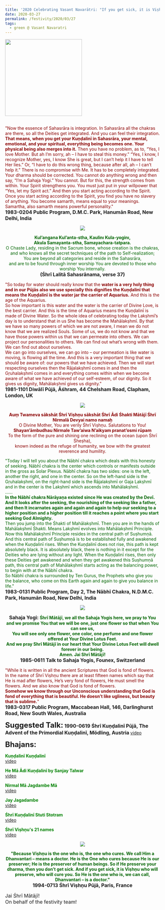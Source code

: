 ```yaml
---
title: '2020 Celebrating Vasant Navarātri: "If you get sick, it is Viṣhṇu who will preserve, who will cure you." '
date: 2020-03-27
permalink: /festivity/2020/03/27
tags:
  - green @ Vasant Navaratri
---
```


<div style="text-align: left"><img src="/images/image00.png" width="250" /></div><br>

<p>
<font color="DarkRed">"Now the essence of Sahasrāra is integration. In Sahasrāra all the chakras are there, so all the Deities get integrated. And you can feel their integration. <b>That means, when you get your Kuṇḍalinī in Sahasrāra, your mental, emotional, and your spiritual, everything being becomes one. Your physical being also merges into it.</b> Then you have no problem, as to, “Yes, I love Mother. But ah I’m sorry, ah – I have to steal this money.” “Yes, I know, I recognize Mother, yes, I know She is great, but I can’t help it I have to tell Her lies.” Or, “I have to do this wrong thing, because after all, ah – I can’t help it.” There is no compromise with Me. It has to be completely integrated. Your dharma should be corrected. You cannot do anything wrong and then say, “I’m a Sahaja Yogi.” You cannot. But for this, the strength comes from within. Your Spirit strengthens you. You must just put in your willpower that “Yes, let my Spirit act.” And then you start acting according to the Spirit. Once you start acting according to the Spirit, you find you have no slavery of anything. You become samarth, means equal to your meanings. Samartha, also samarth means powerful personality."</font><br>
<font size="+0"><b>1983-0204 Public Program, D.M.C. Park, Hanumān Road, New Delhi, India</b></font>
</p>

<div style="text-align: center"><img src="/images/image356.png" /></div>

<p style="text-align:center;">
<font color="DarkGreen"><b>Kul’angana Kul’anta-stha, Kaulinı Kula-yoginı,<br> 
Akula Samayanta-stha, Samayachara-tatpara.</b><br>
O Chaste Lady, residing in the Sacrum bone, whose creation is the chakras,<br> 
and who knows all the secret techniques of the path to Self-realization;<br> 
You are beyond all categories and reside in the Sahasrāra,<br>
and are to be found through inner worship You are devoted to those who worship You internally.</font><br>
<font size="+0"><b>(Śhrī Lalitā Sahasrānama, verse 37) </b></font>
</p>

<p>
<font color="DarkRed">"So today for water should really know that the <b>water is a very holy thing and in our Pūjās also we use specially this dignifies the Kuṇḍalinī that means the Kuṇḍalinī is the water jar the carrier of Aquarius.</b> And this is the age of the Aquarius.<br>
So how important is this water and the water is the carrier of Divine Love, is the best carrier. And this is the time of Aquarius means the Kuṇḍalinī is made of Divine Water. So the whole idea of celebrating today the Lakṣhmī’s day is to understand that in us She has become the Mahālakṣhmī. By that we have so many powers of which we are not aware, I mean we do not know that we are realized Souls. Some of us, we do not know and that we have those powers within us that we can permeate into others. We can project our personalities to others. We can find out what’s wrong with them. We can find out about ourselves.<br>
We can go into ourselves, we can go into – our permeation is like water is moving, is flowing all the time. And this is a very important thing that we should be aware of: our powers that we have achieved. Then we will start respecting ourselves then the Rājalakṣhmī comes in and then the Gṛuhalakṣhmī comes in and everything comes within when we become aware of what we have achieved of our self-esteem, of our dignity. So it gives us dignity, Mahālakṣhmī gives us dignity."</font><br>
<font size="+0"><b>1981-1101 Diwālī Pūjā, Āśhram, 44 Chelsham Road, Clapham, London, UK</b></font>
</p>

<div style="text-align: center"><img src="/images/image357.png" /></div>

<p style="color:DarkRed; text-align:center;">
<b>Auṃ̣ Twameva sākshāt Śhrī Viṣhṇu sākshāt Śhrī Ādi Śhakti Mātājī Śhrī Nirmalā Devyai namo namaḥ</b><br>
O Divine Mother, You are verily Śhrī Viṣhṇu. Salutations to You!<br>
<b>Shayan’āmbudhau Nirmale Taw’aiwa N’aikyam pranat’osmi rūpam</b><br> 
To the form of the pure and shining one reclining on the ocean (upon Śhrī Śheṣha),<br>
known indeed as the refuge of humanity, we bow with the greatest reverence and humility.</b>
</p>

<p>
<font color="DarkGreen">"Today I will tell you about the Nābhī chakra which deals with this honesty of seeking. Nābhī chakra is the center which controls or manifests outside in the gross as Solar Plexus. Nābhī chakra has two sides: one is the left, another the right, and one in the center. So on the left-hand side is the Gṛuhalakṣhmī, on the right-hand side is the Rājalakṣhmī or Gaja Lakṣhmī and in the center is the Lakṣhmī which ascends into Mahālakṣhmī.<br>
......<br>
<b>In the Nābhī chakra Nārāyaṇa existed since He was created by the Devī. And It looks after the seeking, the nourishing of the seeking like a father, and then It incarnates again and again and again to help our seeking to a higher position and a higher position till it reaches a point where you start seeking God Almighty.</b><br>
Then you jump into the Śhakti of Mahālakṣhmī. Then you are in the hands of Mahālakṣhmī Śhakti. Means Lakṣhmī evolves into Mahālakṣhmī Principle.<br>
Now this Mahālakṣhmī Principle resides in the central path of Suṣhumṇā. And this central path of Suṣhumṇā is to be established fully and awakened when the Kuṇḍalinī rises. When the Kuṇḍalinī does not rise, this path is kept absolutely black. It is absolutely black, there is nothing in it except for the Deities who are lying without any light. When the Kuṇḍalinī rises, then only these Deities get awakened and when they get awakened this Suṣhumṇā path, this central path of Mahālakṣhmī starts acting as the balancing power, to begin with at the Nābhī chakra.<br>
So Nābhī chakra is surrounded by Ten Gurus, the Prophets who give you the balance, who come on this Earth again and again to give you balance in life."</font><br>
<font size="+0"><b>1983-0131 Public Program, Day 2, The Nābhī Chakra, N.D.M.C. Park, Hanumān Road, New Delhi, India</b></font>
</p>

<div style="text-align: center"><img src="/images/image358.png" /></div>

<p style="text-align:center;">
<font size="+0"><b>Sahaja Yogi: </b></font><font color="DarkGreen"><b>Śhrī Mātājī, we all the Sahaja Yogis here, we pray to You and we promise You that we will be one, just one flower so that when You can see us,<br> 
You will see only one flower, one color, one perfume and one flower offered at Your Divine Lotus Feet.<br>
And we pray Shrī Mātājī in our heart that Your Divine Lotus Feet will dwell forever in our being.<br>
Amen. Jai Shrī Mātājī!</b></font><br>
<font size="+0"><b>1985-0611 Talk to Sahaja Yogis, Founex, Switzerland</b></font>
</p>

<p>
<font color="DarkRed">"While it is written in all the ancient Scriptures that God is fond of flowers.<br>
In the name of Śhrī Viṣhṇu there are at least fifteen names which say that He is mad after flowers, He’s very fond of flowers, He must smell the flowers. And we also know that God is fond of flowers.<br>
<b>Somehow we know through our Unconscious understanding that God is fond of everything that is beautiful. He doesn’t like ugliness, but beauty that is sublime.</b>"</font><br>
<font size="+0"><b>1983-0317 Public Program, Maccabean Hall, 146, Darlinghurst Road, New South Wales, Australia</b></font>
</p>

<font size="+2"><b>Suggested Talk:</b></font> 
<font size="+0"><b>1990-0619 Śhrī Kuṇḍalinī Pūjā, The Advent of the Primordial Kuṇḍalinī, Mödling, Austria</b></font>
<a href="https://www.youtube.com/watch?v=H0YfL6v42CY&feature=emb_logo"> video</a><br>

<font size="+2"><b>Bhajans:</b></font>

<p>
<font color="green"><b>Kuṇḍalinī Kuṇḍalinī</b></font><br>
<a href="https://seven-teams.github.io/Videos_Links.html"> video</a><br>
</p>

<p>
<font color="green"><b>He Mā Ādi Kuṇḍalinī by Sanjay Talwar</b></font><br>
<a href="https://www.youtube.com/watch?v=VePPPLa06_A">video</a>
</p>

<p>
<font color="green"><b>Nirmal Mā Jagdambe Mā</b></font><br>
<a href="https://www.youtube.com/watch?v=bkuIgsoTXoo">video</a>
</p>
 
<p>
<font color="green"><b>Jay Jagadambe</b></font><br>
<a href="https://seven-teams.github.io/Videos_Links.html">video</a> 
</p>

<p>
<font color="green"><b>Śhrī Kuṇḍalinī Stuti Stotram</b></font><br>
<a href="https://www.youtube.com/watch?v=dKQR9NozR64">video</a> 
</p>

<p>
<font color="green"><b>Śhrī Viṣhṇu's 21 names</b></font><br>
<a href="https://seven-teams.github.io/Videos_Links.html">video</a> 
</p>

<div style="text-align: center"><img src="/images/image359.png" /></div>

<p style="text-align:center;">
<font color="DarkGreen"><b>"Because Viṣhṇu is the one
who is, the one who cures. We call Him a Dhanvantari – means a doctor. He is the One who cures because
He is our preserver; He is the preserver of human beings. So if He preserve your dharma, then you don’t
get sick. And if you get sick, it is Viṣhṇu who will preserve, who will cure you. So He is the one who is,
we can call, Dhanvantari – is a doctor."</b></font><br>
<font size="+0"><b>1994-0713 Śhrī Viṣhṇu Pūjā, Paris, France</b></font>
</p>

<p>
<font size="+0">Jai Śhrī Mātājī!<br>
On behalf of the festivity team!</font>
</p>